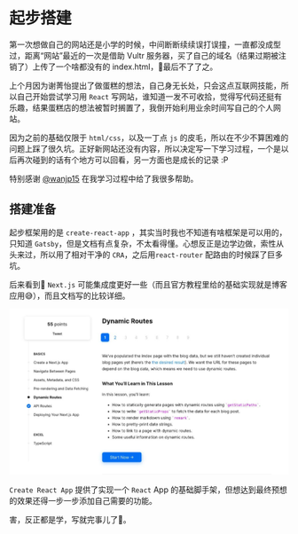 # 起步搭建

第一次想做自己的网站还是小学的时候，中间断断续续误打误撞，一直都没成型过，距离“网站”最近的一次是借助 Vultr 服务器，买了自己的域名（结果过期被注销了）上传了一个啥都没有的 index.html，最后不了了之。

上个月因为谢菁怡提出了做蛋糕的想法，自己身无长处，只会这点互联网技能，所以自己开始尝试学习用 `React` 写网站，谁知道一发不可收拾，觉得写代码还挺有乐趣，结果蛋糕店的想法被暂时搁置了，我倒开始利用业余时间写自己的个人网站。

因为之前的基础仅限于 `html/css`，以及一丁点 `js` 的皮毛，所以在不少不算困难的问题上踩了很久坑。正好新网站还没有内容，所以决定写一下学习过程，一个是以后再次碰到的话有个地方可以回看，另一方面也是成长的记录 :P

特别感谢 [@wanjp15]() 在我学习过程中给了我很多帮助。

## 搭建准备

起步框架用的是 `create-react-app` ，其实当时我也不知道有啥框架是可以用的，只知道 `Gatsby`，但是文档有点复杂，不太看得懂。心想反正是边学边做，索性从头来过，所以用了相对干净的 `CRA`，之后用`react-router` 配路由的时候踩了巨多坑。

后来看到 `Next.js` 可能集成度更好一些（而且官方教程里给的基础实现就是博客应用😅），而且文档写的比较详细。

![Next.js 的官方文档](/asset/blog/nextjs.png)


`Create React App` 提供了实现一个 `React` App 的基础脚手架，但想达到最终预想的效果还得一步一步添加自己需要的功能。

害，反正都是学，写就完事儿了💪。